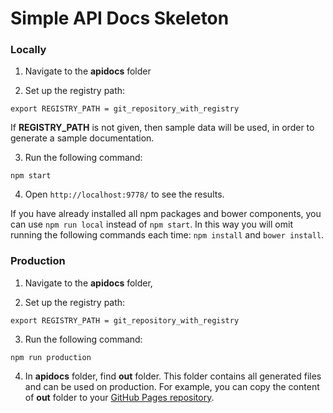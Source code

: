 # Simple API Docs Skeleton


### Locally

1. Navigate to the **apidocs** folder

2. Set up the registry path:
```
export REGISTRY_PATH = git_repository_with_registry
```
If **REGISTRY_PATH** is not given, then sample data will be used, in order to generate a sample documentation.

3. Run the following command:
```
npm start
```

4. Open `http://localhost:9778/` to see the results.

If you have already installed all npm packages and bower components, you can use `npm run local` instead of `npm start`. In this way you will omit running the following commands each time: `npm install` and `bower install`.

### Production

1. Navigate to the **apidocs** folder,

2. Set up the registry path:
```
export REGISTRY_PATH = git_repository_with_registry
```

3. Run the following command:
```
npm run production
```

4. In **apidocs** folder, find **out** folder. This folder contains all generated files and can be used on production. For example, you can copy the content of **out** folder to your [GitHub Pages repository](https://pages.github.com/).

